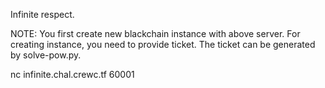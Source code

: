 Infinite respect.

NOTE: You first create new blackchain instance with above server. For creating instance, you need to provide ticket. The ticket can be generated by solve-pow.py.

nc infinite.chal.crewc.tf 60001